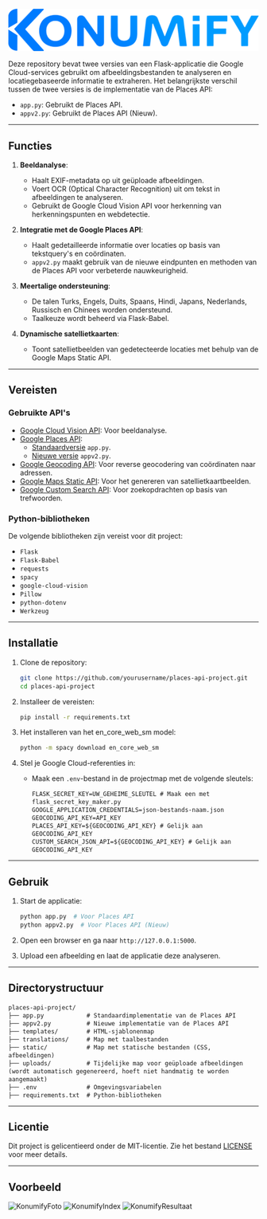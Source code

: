 ![KonumifyLogo](../static/konumify.png)

Deze repository bevat twee versies van een Flask-applicatie die Google Cloud-services gebruikt om afbeeldingsbestanden te analyseren en locatiegebaseerde informatie te extraheren. Het belangrijkste verschil tussen de twee versies is de implementatie van de Places API:

- `app.py`: Gebruikt de Places API.
- `appv2.py`: Gebruikt de Places API (Nieuw).

---

## Functies

1. **Beeldanalyse**:
   - Haalt EXIF-metadata op uit geüploade afbeeldingen.
   - Voert OCR (Optical Character Recognition) uit om tekst in afbeeldingen te analyseren.
   - Gebruikt de Google Cloud Vision API voor herkenning van herkenningspunten en webdetectie.

2. **Integratie met de Google Places API**:
   - Haalt gedetailleerde informatie over locaties op basis van tekstquery's en coördinaten.
   - `appv2.py` maakt gebruik van de nieuwe eindpunten en methoden van de Places API voor verbeterde nauwkeurigheid.

3. **Meertalige ondersteuning**:
   - De talen Turks, Engels, Duits, Spaans, Hindi, Japans, Nederlands, Russisch en Chinees worden ondersteund.
   - Taalkeuze wordt beheerd via Flask-Babel.

4. **Dynamische satellietkaarten**:
   - Toont satellietbeelden van gedetecteerde locaties met behulp van de Google Maps Static API.

---

## Vereisten

### Gebruikte API's

- [Google Cloud Vision API](https://cloud.google.com/vision/docs): Voor beeldanalyse.
- [Google Places API](https://developers.google.com/maps/documentation/places/web-service/choose-api):
  - [Standaardversie](https://developers.google.com/maps/documentation/places/web-service/search) `app.py`.
  - [Nieuwe versie](https://developers.google.com/maps/documentation/places/web-service/op-overview) `appv2.py`.
- [Google Geocoding API](https://developers.google.com/maps/documentation/geocoding): Voor reverse geocodering van coördinaten naar adressen.
- [Google Maps Static API](https://developers.google.com/maps/documentation/maps-static): Voor het genereren van satellietkaartbeelden.
- [Google Custom Search API](https://developers.google.com/custom-search/v1/introduction): Voor zoekopdrachten op basis van trefwoorden.

### Python-bibliotheken

De volgende bibliotheken zijn vereist voor dit project:

- `Flask`
- `Flask-Babel`
- `requests`
- `spacy`
- `google-cloud-vision`
- `Pillow`
- `python-dotenv`
- `Werkzeug`

---

## Installatie

1. Clone de repository:
   ```bash
   git clone https://github.com/yourusername/places-api-project.git
   cd places-api-project
   ```

2. Installeer de vereisten:
   ```bash
   pip install -r requirements.txt
   ```

3. Het installeren van het en_core_web_sm model:
   ```bash
   python -m spacy download en_core_web_sm
   ```

4. Stel je Google Cloud-referenties in:
   - Maak een `.env`-bestand in de projectmap met de volgende sleutels:
     ```env
     FLASK_SECRET_KEY=UW_GEHEIME_SLEUTEL # Maak een met flask_secret_key_maker.py
     GOOGLE_APPLICATION_CREDENTIALS=json-bestands-naam.json
     GEOCODING_API_KEY=API_KEY
     PLACES_API_KEY=${GEOCODING_API_KEY} # Gelijk aan GEOCODING_API_KEY
     CUSTOM_SEARCH_JSON_API=${GEOCODING_API_KEY} # Gelijk aan GEOCODING_API_KEY
     ```

---

## Gebruik

1. Start de applicatie:
   ```bash
   python app.py  # Voor Places API
   python appv2.py  # Voor Places API (Nieuw)
   ```

2. Open een browser en ga naar `http://127.0.0.1:5000`.

3. Upload een afbeelding en laat de applicatie deze analyseren.

---

## Directorystructuur

```
places-api-project/
├── app.py            # Standaardimplementatie van de Places API
├── appv2.py          # Nieuwe implementatie van de Places API
├── templates/        # HTML-sjablonenmap
├── translations/     # Map met taalbestanden
├── static/           # Map met statische bestanden (CSS, afbeeldingen)
├── uploads/          # Tijdelijke map voor geüploade afbeeldingen (wordt automatisch gegenereerd, hoeft niet handmatig te worden aangemaakt)
├── .env              # Omgevingsvariabelen
├── requirements.txt  # Python-bibliotheken
```

---

## Licentie

Dit project is gelicentieerd onder de MIT-licentie. Zie het bestand [LICENSE](LICENSE) voor meer details.

---

## Voorbeeld
![KonumifyFoto](https://i.imgur.com/TZCVYW6.jpeg)
![KonumifyIndex](https://i.imgur.com/BReCTsI.png)
![KonumifyResultaat](https://i.imgur.com/AzlyMez.png)
